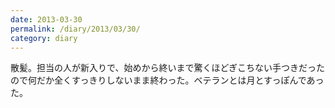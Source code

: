 ```yaml
---
date: 2013-03-30
permalink: /diary/2013/03/30/
category: diary
---
```


散髪。担当の人が新入りで、始めから終いまで驚くほどぎこちない手つきだったので何だか全くすっきりしないまま終わった。ベテランとは月とすっぽんであった。